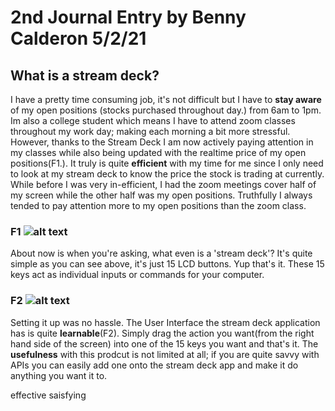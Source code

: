 # 2nd Journal Entry by Benny Calderon 5/2/21
## What is a stream deck? 

I have a pretty time consuming job, it's not difficult but I have to **stay aware** of my open positions (stocks purchased throughout day.) from 6am to 1pm. Im also a college student which means I have to attend zoom classes throughout my work day; making each morning a bit more stressful. However, thanks to the Stream Deck I am now actively paying attention in my classes while also being updated with the realtime price of my open positions(F1.). It truly is quite **efficient** with my time for me since I only need to look at my stream deck to know the price the stock is trading at currently. While before I was very in-efficient, I had the zoom meetings cover half of my screen while the other half was my open positions. Truthfully I always tended to pay attention more to my open positions than the zoom class.   


### F1 ![alt text](https://i.imgur.com/w5tOXge.jpeg)

About now is when you're asking, what even is a 'stream deck'? It's quite simple as you can see above, it's just 15 LCD buttons. Yup that's it. These 15 keys act as individual inputs or commands for your computer.

### F2 ![alt text](https://i.imgur.com/QcUc35B.png)


Setting it up was no hassle. The User Interface the stream deck application has is quite **learnable**(F2). Simply drag the action you want(from the right hand side of the screen) into one of the 15 keys you want and that's it.  The **usefulness** with this prodcut is not limited at all; if you are quite savvy with APIs you can easily add one onto the stream deck app and make it do anything you want it to.       



effective
saisfying
